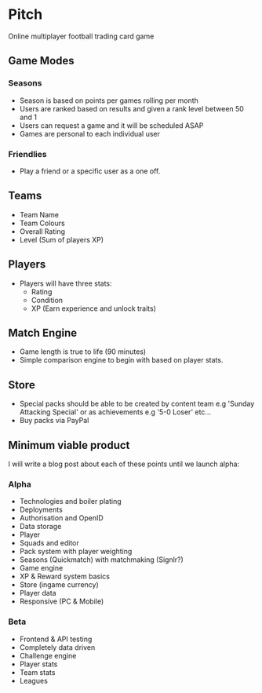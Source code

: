 # Pitch
Online multiplayer football trading card game

## Game Modes

### Seasons
- Season is based on points per games rolling per month
- Users are ranked based on results and given a rank level between 50 and 1
- Users can request a game and it will be scheduled ASAP
- Games are personal to each individual user

### Friendlies
- Play a friend or a specific user as a one off.

## Teams
- Team Name
- Team Colours
- Overall Rating
- Level (Sum of players XP)

## Players
- Players will have three stats:
    - Rating
    - Condition
    - XP (Earn experience and unlock traits)

## Match Engine
- Game length is true to life (90 minutes)
- Simple comparison engine to begin with based on player stats.

## Store
- Special packs should be able to be created by content team e.g 'Sunday Attacking Special' or as achievements e.g '5-0 Loser' etc...
- Buy packs via PayPal

## Minimum viable product
I will write a blog post about each of these points until we launch alpha:

### Alpha
- Technologies and boiler plating
- Deployments
- Authorisation and OpenID
- Data storage
- Player
- Squads and editor
- Pack system with player weighting
- Seasons (Quickmatch) with matchmaking (Signlr?)
- Game engine
- XP & Reward system basics
- Store (ingame currency)
- Player data
- Responsive (PC & Mobile)

### Beta
- Frontend & API testing
- Completely data driven
- Challenge engine
- Player stats
- Team stats
- Leagues


